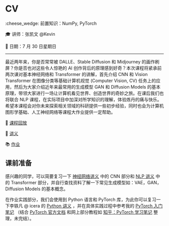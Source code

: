 # CV

:cheese_wedge: 前置知识：NumPy, PyTorch

:mortar_board: 讲师：张凯文 @Kevin

:date: 日期：7 月 30 日星期日

---

最近两年来，你是否常常被 DALLE、Stable Diffusion 和 Midjourney 的画作刷屏？你是否也对这些令人惊艳的 AI 创作背后的原理感到好奇？本次课程将紧承前两次课对基本神经网络和 Transformer 的讲解，首先介绍 CNN 和 Vision Transformer 在图像分类等基础计算机视觉 (Computer Vision, CV) 任务上的应用，然后为大家介绍近年来最常用的生成模型 GAN 和 Diffusion Models 的基本原理，带领大家进行一场让计算机看见世界、创造世界的奇妙之旅。在课后我们也将联合 NLP 课程，在实际项目中加深对所学知识的理解，体验炼丹的痛与快乐。希望本课程会对你未来探索相关领域的科研提供一些初步经验，同时也会为计算机图形学基础、人工神经网络等课程大作业提供一定帮助。

:movie_camera: [课程回放](https://www.bilibili.com/video/BV16V411V7sJ)

:memo: [讲义](/pdfs/CV_Kevin.pdf)

:books: [作业](https://github.com/sast-summer-training-2023/sast2023-cv)

## 课前准备

感兴趣的同学，可以简要复习一下 [神经网络讲义](/pdfs/torch.pdf) 中的 CNN 部分和 [NLP 讲义](/pdfs/nlp.pdf) 中的 Transformer 部分，并自行查找资料了解一下常见生成模型如：VAE，GAN，Diffusion Models 的基本概念。

在作业实践部分，我们会使用到 Python 语言和 PyTorch 库，为此你可以复习一下李轶凡 @ icera 的 [Python 讲义](/pdfs/python-handout.pdf) ，并在具体实践过程中参考我的 [PyTorch 入门笔记](/pdfs/PyTorch-Kevin.pdf) （结合 [PyTorch 官方文档](https://pytorch.org/docs/stable/index.html) 和网上部分教程如 [知乎：PyTorch 学习笔记](https://zhuanlan.zhihu.com/p/265394674/) 整理，未完结）。